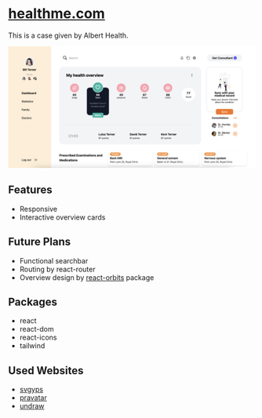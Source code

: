 # [healthme.com](https://case-albert.vercel.app/)

This is a case given by Albert Health.

![Preview](public/assets/preview.png)

## Features

- Responsive
- Interactive overview cards

## Future Plans

- Functional searchbar
- Routing by react-router
- Overview design by [react-orbits](https://github.com/1pedro/react-orbits) package

## Packages

- react
- react-dom
- react-icons
- tailwind

## Used Websites

- [svgyps](https://svgps.app/)
- [pravatar](https://pravatar.cc/)
- [undraw](https://undraw.co/)



